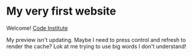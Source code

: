 # My very first website

Welcome! [Code Institute](https://codeinstitute.net)

My preview isn't updating. Maybe I need to press control and refresh to render the cache? Lok at me trying to use big words I don't understand!  

